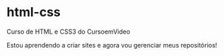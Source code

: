 # html-css
 Curso de HTML e CSS3 do CursoemVideo

 Estou aprendendo a criar sites e agora vou gerenciar meus repositórios! 